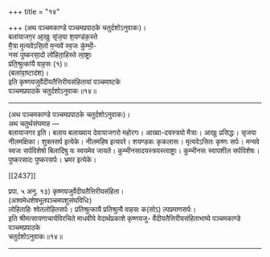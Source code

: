 +++
title = "१४"

+++
(अथ पञ्चमकाण्डे पञ्चमप्रपाठके चतुर्दशोऽनुवाकः)।  
बला॑याजग॒र आ॒खुः सृ॑ज॒या श॒यण्ड॑क॒स्ते  
मै॒त्रा मृ॒त्यवे॑ऽसि॒तो म॒न्यवे॑ स्व॒जः कु॑म्भी॒-  
नसः॑ पुष्करसा॒दो लो॑हिता॒हिस्ते त्वा॒ष्ट्राः  
प्र॑ति॒श्रुत्का॑यै वाह॒सः (१)॥  
(बला॑या॒ष्टाद॑श)।  
इति कृष्णयजुर्वेदीयतैत्तिरीयसंहितायां पञ्चमाष्टके  
पञ्चमप्रपाठके चतुर्दशोऽनुवाकः॥१४॥
___________
(अथ पञ्चमकाण्डे पञ्चमप्रपाठके चतुर्दशोऽनुवाकः)।  
अथ चतुर्थसंघमाह —  
बलायाजगर इति। बलाय बलाख्याय देवायाजगरो महोरगः। आख्वा-दयस्त्रयो मैत्राः। आखुः प्रसिद्धः। सृजया नीलमक्षिका। शुक्लसर्प इत्येके। नीलमहिष इत्यपरे। शयण्डकः कृकलासः। मृत्यवेऽसितः कृष्णः सर्पः। मन्यवे स्वजः सर्पविशेषो बिलादिषु यः स्वयमेव जायते। कुम्भीनसादयस्त्रयस्त्वाष्ट्राः। कुम्भीनसः स्वापशील सर्पविशेषः। पुष्करसादः पुष्करसर्पः। भ्रमर इत्येके।

[[2437]]

प्रपा. ५ अनु. १३) कृष्णयजुर्वेदीयतैत्तिरीयसंहिता।  
(अश्वमेधशेषभूतपञ्चमपशुसंघविधिः)  
लोहिताहिः श्वेतलोहितसर्पः। प्रतिश्रुत्कायै प्रतिश्रुत्यै वाहसः क(सोऽ) ल्पप्रमाणसर्पः।  
इति श्रीमत्सायणाचार्यविरचिते माधवीये वेदार्थप्रकाशे कृष्णयजु- र्वेदीयतैत्तिरीयसंहिताभाष्ये पञ्चमकाण्डे पञ्चमप्रपाठके  
चतुर्दशोऽनुवाकः॥१४॥
___________
